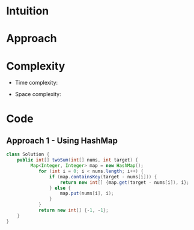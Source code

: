 # Intuition
<!-- Describe your first thoughts on how to solve this problem. -->

# Approach
<!-- Describe your approach to solving the problem. -->

# Complexity
- Time complexity:
<!-- Add your time complexity here, e.g. $$O(n)$$ -->

- Space complexity:
<!-- Add your space complexity here, e.g. $$O(n)$$ -->


# Code
## Approach 1 - Using HashMap
```java []
class Solution {
    public int[] twoSum(int[] nums, int target) {
         Map<Integer, Integer> map = new HashMap();
            for (int i = 0; i < nums.length; i++) {
                if (map.containsKey(target - nums[i])) {
                    return new int[] {map.get(target - nums[i]), i};
                } else {
                    map.put(nums[i], i);
                }
            }
            return new int[] {-1, -1};   
    }
}
```